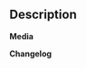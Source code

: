 <!-- Text between arrows is a comment. It will not be displayed on a page of your PR. -->

## Description
<!-- Describe the changes in your Pull Request below. -->

**Media**
<!-- Images and videos go there. Please add some if your PR contains visual changes, otherwise your PR may be closed. -->


**Changelog**
<!--
Make players aware of new features and changes that could affect how they play the game by adding a Changelog entry.

Changelog should be player-facing, so avoid putting technical details and changes that are too small here.

You can put your nickname after :cl: so it will be displayed in in-game changelog, otherwise it will display your GitHub username instead.
-->

<!--
Make sure to take this Changelog template out of the comment block in order for it to show up.
:cl:
- add: Added fun!
- remove: Removed fun!
- tweak: Changed fun!
- fix: Fixed fun!
-->
